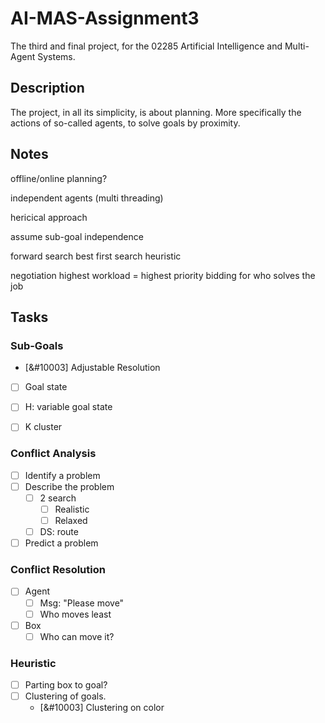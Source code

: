 # AI-MAS-Assignment3
The third and final project, for the 02285 Artificial Intelligence and Multi-Agent Systems.

## Description
The project, in all its simplicity, is about planning. More specifically the actions of so-called agents, to solve goals by proximity.

## Notes
offline/online planning?


independent agents (multi threading)

hericical approach

assume sub-goal independence

forward search
	best first search
	heuristic

negotiation
	highest workload = highest priority
	bidding for who solves the job
	
	
## Tasks

### Sub-Goals
*  [&#10003] Adjustable Resolution
*  [ ] Goal state
*  [ ] H: variable goal state
*  [ ] K cluster



### Conflict Analysis
*  [ ] Identify a problem
*  [ ] Describe the problem
  * [ ] 2  search
    *  [ ] Realistic
    *  [ ] Relaxed        
  *  [ ] DS: route
*  [ ] Predict a problem

### Conflict Resolution
*  [ ] Agent
  *  [ ] Msg: "Please move"
  *  [ ] Who moves least
*  [ ] Box
  *  [ ] Who can move it?

### Heuristic
*  [ ] Parting box to goal?
*  [ ] Clustering of goals.
  *  [&#10003] Clustering on color
	
	